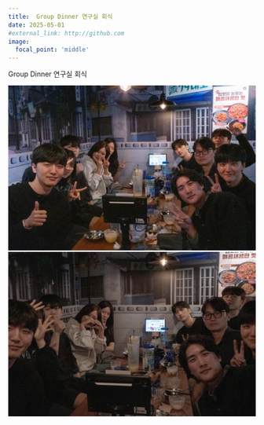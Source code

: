 ```yaml
---
title:  Group Dinner 연구실 회식
date: 2025-05-01
#external_link: http://github.com
image: 
  focal_point: 'middle'
---
```

Group Dinner 연구실 회식

![](1.jpg)
![](2.jpg)


<!--more-->
